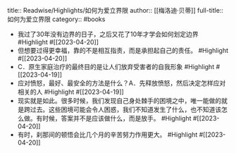 title:: Readwise/Highlights/如何为爱立界限
author:: [[梅洛迪·贝蒂]]
full-title:: 如何为爱立界限
category:: #books
- 我过了30年没有边界的日子，之后又花了10年才学会如何划定边界 #Highlight #[[2023-04-20]]
- 但想要过得更幸福，靠的不是相互指责，而是承担起自己的责任。 #Highlight #[[2023-04-20]]
- C．原生家庭治疗的最终目的是让人们放弃受害者的自我形象 #Highlight #[[2023-04-19]]
- 应对愤怒，最好、最安全的方法是什么？A．先释放愤怒，然后决定怎样应对相关的人 #Highlight #[[2023-04-19]]
- 现实就是如此。很多时候，我们发现自己身处棘手的困境之中，唯一能做的就是跨过去。这些困境可能会令人困惑，我们不知道发生了什么，也不知道该怎么做。有时候，答案并不是应该做什么，而是放手。 #Highlight #[[2023-04-20]]
- 有时，刹那间的顿悟会比几个月的辛苦努力作用更大。 #Highlight #[[2023-04-20]]